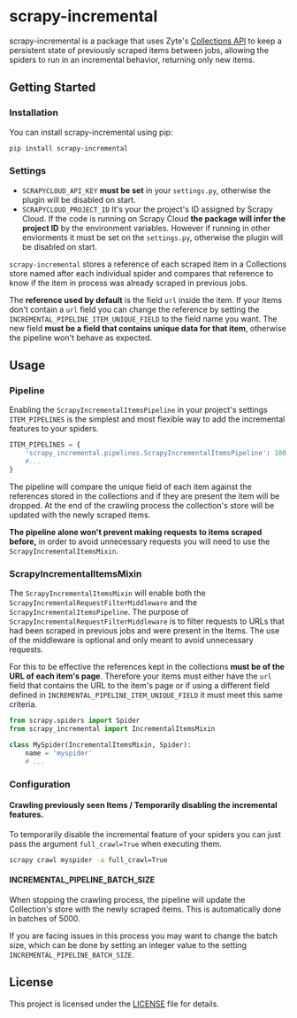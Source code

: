 # scrapy-incremental

scrapy-incremental is a package that uses Zyte's [Collections API](https://docs.zyte.com/scrapy-cloud/reference/http/collections.html) to keep a persistent state of previously scraped items between jobs, allowing the spiders to run in an incremental behavior, returning only new items.

## Getting Started

### Installation

You can install scrapy-incremental using pip:

```bash
pip install scrapy-incremental
```

### Settings

- `SCRAPYCLOUD_API_KEY` **must be set** in your `settings.py`, otherwise the plugin will be disabled on start.
- `SCRAPYCLOUD_PROJECT_ID` It's your the project's ID assigned by Scrapy Cloud. If the code is running on Scrapy Cloud **the package will infer the project ID** by the environment variables. However if running in other enviorments it must be set on the `settings.py`, otherwise the plugin will be disabled on start.

`scrapy-incremental` stores a reference of each scraped item in a Collections store named after each individual spider and compares that reference to know if the item in process was already scraped in previous jobs. 

The **reference used by default** is the field `url` inside the item. If your Items don't contain a `url` field you can change the reference by setting the `INCREMENTAL_PIPELINE_ITEM_UNIQUE_FIELD` to the field name you want. The new field **must be a field that contains unique data for that item**, otherwise the pipeline won't behave as expected. 

## Usage
### Pipeline

Enabling the `ScrapyIncrementalItemsPipeline` in your project's settings `ITEM_PIPELINES` is the simplest and most flexible way to add the incremental features to your spiders.

```python
ITEM_PIPELINES = {
    'scrapy_incremental.pipelines.ScrapyIncrementalItemsPipeline': 100,
    #...
}
```

The pipeline will compare the unique field of each item against the references stored in the collections and if they are present the item will be dropped. At the end of the crawling process the collection's store will be updated with the newly scraped items.

**The pipeline alone won't prevent making requests to items scraped before,** in order to avoid unnecessary requests you will need to use the `ScrapyIncrementalItemsMixin`.

### ScrapyIncrementalItemsMixin

The `ScrapyIncrementalItemsMixin` will enable both the `ScrapyIncrementalRequestFilterMiddleware` and the `ScrapyIncrementalItemsPipeline`. The purpose of `ScrapyIncrementalRequestFilterMiddleware` is to filter requests to URLs that had been scraped in previous jobs and were present in the Items. The use of the middleware is optional and only meant to avoid unnecessary requests.

For this to be effective the references kept in the collections **must be of the URL of each item's page**. Therefore your items must either have the `url` field that contains the URL to the item's page or if using a different field defined in `INCREMENTAL_PIPELINE_ITEM_UNIQUE_FIELD` it must meet this same criteria.

```python
from scrapy.spiders import Spider
from scrapy_incremental import IncrementalItemsMixin

class MySpider(IncrementalItemsMixin, Spider):
    name = 'myspider'
    # ...
```

### Configuration

#### Crawling previously seen Items / Temporarily disabling the incremental features.

To temporarily disable the incremental feature of your spiders you can just pass the argument `full_crawl=True` when executing them.

```bash
scrapy crawl myspider -a full_crawl=True
```

#### INCREMENTAL_PIPELINE_BATCH_SIZE

When stopping the crawling process, the pipeline will update the Collection's store with the newly scraped items. This is automatically done in batches of 5000. 

If you are facing issues in this process you may want to change the batch size, which can be done by setting an integer value to the setting `INCREMENTAL_PIPELINE_BATCH_SIZE`.


## License

This project is licensed under the [LICENSE](LICENSE.txt) file for details.